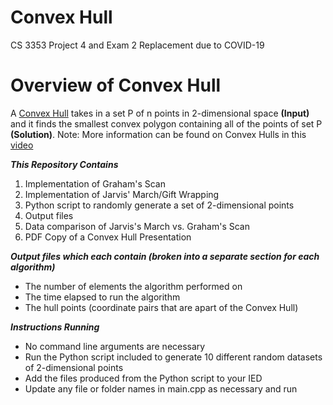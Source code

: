 # Convex Hull
CS 3353 Project 4 and Exam 2 Replacement due to COVID-19

# Overview of Convex Hull
A [Convex Hull](https://en.wikipedia.org/wiki/Convex_hull) takes in a set P of n points in 2-dimensional space **(Input)** and it finds the smallest convex polygon containing all of the points of set P **(Solution)**.
Note: More information can be found on Convex Hulls in this [video](https://smu.box.com/s/15v2a9it5v314qs68rp90vtyyoj70s0x)

***This Repository Contains***
1. Implementation of Graham's Scan
2. Implementation of Jarvis' March/Gift Wrapping 
3. Python script to randomly generate a set of 2-dimensional points
4. Output files
5. Data comparison of Jarvis's March vs. Graham's Scan
6. PDF Copy of a Convex Hull Presentation

***Output files which each contain (broken into a separate section for each algorithm)***
- The number of elements the algorithm performed on
- The time elapsed to run the algorithm
- The hull points (coordinate pairs that are apart of the Convex Hull)

***Instructions Running***
- No command line arguments are necessary
- Run the Python script included to generate 10 different random datasets of 2-dimensional points
- Add the files produced from the Python script to your IED
- Update any file or folder names in main.cpp as necessary and run

